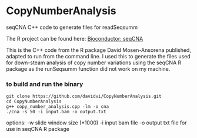 # CopyNumberAnalysis
seqCNA C++ code to generate files for readSeqsumm

The R project can be found here:
[Bioconductor: seqCNA](https://bioconductor.org/packages/release/bioc/html/seqCNA.html)

This is the C++ code from the R package David Mosen-Ansorena published, adapted to run from the command line. I used this to generate the files used for down-steam analysis of copy number variations using the seqCNA R package as the runSeqsumm function did not work on my machine.

### to build and run the binary
```
git clone https://github.com/davidvi/CopyNumberAnalysis.git
cd CopyNumberAnalysis
g++ copy_number_analysis.cpp -lm -o cna
./cna -s 50 -i input.bam -o output.txt
```

options:
-w slide window size (*1000)
-i input bam file
-o output txt file for use in seqCNA R package
